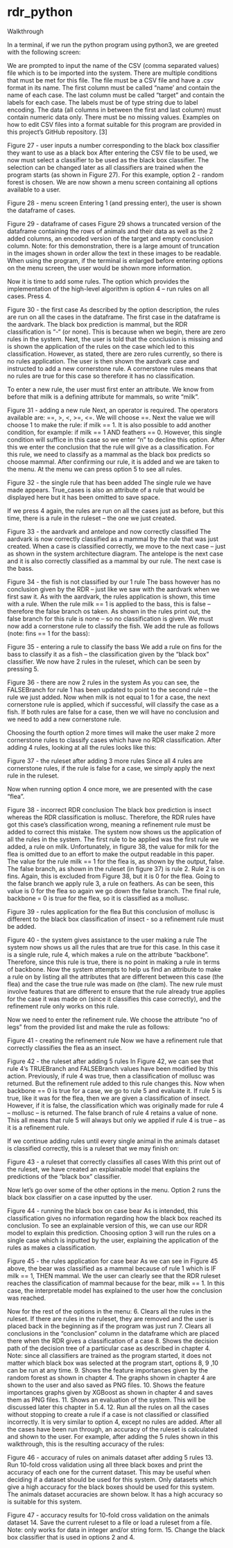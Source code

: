 # rdr_python

Walkthrough

In a terminal, if we run the python program using python3, we are greeted with the following screen:



We are prompted to input the name of the CSV (comma separated values) file which is to be imported into the system. There are multiple conditions that must be met for this file. The file must be a CSV file and have a .csv format in its name. The first column must be called “name’ and contain the name of each case. The last column must be called “target” and contain the labels for each case. The labels must be of type string due to label encoding. The data (all columns in between the first and last column) must contain numeric data only. There must be no missing values. Examples on how to edit CSV files into a format suitable for this program are provided in this project’s GitHub repository. [3]
 
Figure 27 - user inputs a number corresponding to the black box classifier they want to use as a black box
After entering the CSV file to be used, we now must select a classifier to be used as the black box classifier. The selection can be changed later as all classifiers are trained when the program starts (as shown in Figure 27). For this example, option 2 - random forest is chosen.
We are now shown a menu screen containing all options available to a user. 
 
Figure 28 - menu screen
Entering 1 (and pressing enter), the user is shown the dataframe of cases.
 
Figure 29 - dataframe of cases
Figure 29 shows a truncated version of the dataframe containing the rows of animals and their data as well as the 2 added columns, an encoded version of the target and empty conclusion column. Note: for this demonstration, there is a large amount of truncation in the images shown in order allow the text in these images to be readable. When using the program, if the terminal is enlarged before entering options on the menu screen, the user would be shown more information.

Now it is time to add some rules. The option which provides the implementation of the high-level algorithm is option 4 – run rules on all cases. Press 4.
 
Figure 30 - the first case
As described by the option description, the rules are run on all the cases in the dataframe. The first case in the dataframe is the aardvark. The black box prediction is mammal, but the RDR classification is “-“ (or none). This is because when we begin, there are zero rules in the system. Next, the user is told that the conclusion is missing and is shown the application of the rules on the case which led to this classification. However, as stated, there are zero rules currently, so there is no rules application. The user is then shown the aardvark case and instructed to add a new cornerstone rule. A cornerstone rules means that no rules are true for this case so therefore it has no classification.

To enter a new rule, the user must first enter an attribute. We know from before that milk is a defining attribute for mammals, so write “milk”.
 
Figure 31 - adding a new rule
Next, an operator is required. The operators available are: ==, >, <, >=, <=. We will choose ==. Next the value we will choose 1 to make the rule: if milk == 1. It is also possible to add another condition, for example: if milk == 1 AND feathers == 0. However, this single condition will suffice in this case so we enter “n” to decline this option. After this we enter the conclusion that the rule will give as a classification. For this rule, we need to classify as a mammal as the black box predicts so choose mammal. After confirming our rule, it is added and we are taken to the menu. At the menu we can press option 5 to see all rules.
 
Figure 32 - the single rule that has been added
The single rule we have made appears. True_cases is also an attribute of a rule that would be displayed here but it has been omitted to save space.

If we press 4 again, the rules are run on all the cases just as before, but this time, there is a rule in the ruleset – the one we just created.
 
Figure 33 - the aardvark and antelope and now correctly classified
The aardvark is now correctly classified as a mammal by the rule that was just created. When a case is classified correctly, we move to the next case – just as shown in the system architecture diagram. The antelope is the next case and it is also correctly classified as a mammal by our rule. The next case is the bass.
 
Figure 34 - the fish is not classified by our 1 rule
The bass however has no conclusion given by the RDR – just like we saw with the aardvark when we first saw it. As with the aardvark, the rules application is shown, this time with a rule. When the rule milk == 1 is applied to the bass, this is false – therefore the false branch os taken. As shown in the rules print out, the false branch for this rule is none – so no classification is given. We must now add a cornerstone rule to classify the fish. We add the rule as follows (note: fins == 1 for the bass):

 
Figure 35 - entering a rule to classify the bass
We add a rule on fins for the bass to classify it as a fish – the classification given by the “black box” classifier. We now have 2 rules in the ruleset, which can be seen by pressing 5.
 
Figure 36 - there are now 2 rules in the system
As you can see, the FALSEBranch for rule 1 has been updated to point to the second rule – the rule we just added. Now when milk is not equal to 1 for a case, the next cornerstone rule is applied, which if successful, will classify the case as a fish. If both rules are false for a case, then we will have no conclusion and we need to add a new cornerstone rule.

Choosing the fourth option 2 more times will make the user make 2 more cornerstone rules to classify cases which have no RDR classification. After adding 4 rules, looking at all the rules looks like this:
 
Figure 37 - the ruleset after adding 3 more rules
Since all 4 rules are cornerstone rules, if the rule is false for a case, we simply apply the next rule in the ruleset.

Now when running option 4 once more, we are presented with the case “flea”. 
 
Figure 38 - incorrect RDR conclusion
 The black box prediction is insect whereas the RDR classification is mollusc. Therefore, the RDR rules have got this case’s classification wrong, meaning a refinement rule must be added to correct this mistake. The system now shows us the application of all the rules in the system. The first rule to be applied was the first rule we added, a rule on milk. Unfortunately, in figure 38, the value for milk for the flea is omitted due to an effort to make the output readable in this paper. The value for the rule milk == 1 for the flea is, as shown by the output, false. The false branch, as shown in the ruleset (in figure 37) is rule 2. Rule 2 is on fins. Again, this is excluded from Figure 38, but it is 0 for the flea. Going to the false branch we apply rule 3, a rule on feathers. As can be seen, this value is 0 for the flea so again we go down the false branch. The final rule, backbone = 0 is true for the flea, so it is classified as a mollusc. 
 
Figure 39 - rules application for the flea
But this conclusion of mollusc is different to the black box classification of insect - so a refinement rule must be added.
 
Figure 40 - the system gives assistance to the user making a rule
The system now shows us all the rules that are true for this case. In this case it is a single rule, rule 4, which makes a rule on the attribute “backbone”. Therefore, since this rule is true, there is no point in making a rule in terms of backbone. Now the system attempts to help us find an attribute to make a rule on by listing all the attributes that are different between this case (the flea) and the case the true rule was made on (the clam). The new rule must involve features that are different to ensure that the rule already true applies for the case it was made on (since it classifies this case correctly), and the refinement rule only works on this rule. 

Now we need to enter the refinement rule. We choose the attribute “no of legs” from the provided list and make the rule as follows:
 
Figure 41 - creating the refinement rule
Now we have a refinement rule that correctly classifies the flea as an insect. 
 
Figure 42 - the ruleset after adding 5 rules
In Figure 42, we can see that rule 4’s TRUEBranch and FALSEBranch values have been modified by this action. Previously, if rule 4 was true, then a classification of mollusc was returned. But the refinement rule added to this rule changes this. Now when backbone == 0 is true for a case, we go to rule 5 and evaluate it. If rule 5 is true, like it was for the flea, then we are given a classification of insect. However, if it is false, the classification which was originally made for rule 4 – mollusc – is returned. The false branch of rule 4 retains a value of none. This all means that rule 5 will always but only we applied if rule 4 is true – as it is a refinement rule.

If we continue adding rules until every single animal in the animals dataset is classified correctly, this is a ruleset that we may finish on:
 
Figure 43 - a ruleset that correctly classifies all cases
With this print out of the ruleset, we have created an explainable model that explains the predictions of the “black box” classifier. 

Now let’s go over some of the other options in the menu. Option 2 runs the black box classifier on a case inputted by the user.
 
Figure 44 - running the black box on case bear
As is intended, this classification gives no information regarding how the black box reached its conclusion. To see an explainable version of this, we can use our RDR model to explain this prediction. Choosing option 3 will run the rules on a single case which is inputted by the user, explaining the application of the rules as makes a classification.
 
Figure 45 - the rules application for case bear
As we can see in Figure 45 above, the bear was classified as a mammal because of rule 1 which is IF milk == 1, THEN mammal. We the user can clearly see that the RDR ruleset reaches the classification of mammal because for the bear, milk == 1. In this case, the interpretable model has explained to the user how the conclusion was reached.

Now for the rest of the options in the menu:
6.	Clears all the rules in the ruleset. If there are rules in the ruleset, they are removed and the user is placed back in the beginning as if the program was just run
7.	Clears all conclusions in the “conclusion” column in the dataframe which are placed there when the RDR gives a classification of a case
8.	Shows the decision path of the decision tree of a particular case as described in chapter 4. Note: since all classifiers are trained as the program started, it does not matter which black box was selected at the program start, options 8, 9 ,10 can be run at any time.
9.	Shows the feature importances given by the random forest as shown in chapter 4. The graphs shown in chapter 4 are shown to the user and also saved as PNG files.
10.	Shows the feature importances graphs given by XGBoost as shown in chapter 4 and saves them as PNG files.
11.	Shows an evaluation of the system. This will be discussed later this chapter in 5.4.
12.	Run all the rules on all the cases without stopping to create a rule if a case is not classified or classified incorrectly. It is very similar to option 4, except no rules are added. After all the cases have been run through, an accuracy of the ruleset is calculated and shown to the user. For example, after adding the 5 rules shown in this walkthrough, this is the resulting accuracy of the rules:
 
Figure 46 - accuracy of rules on animals dataset after adding 5 rules
13.	Run 10-fold cross validation using all three black boxes and print the accuracy of each one for the current dataset. This may be useful when deciding if a dataset should be used for this system. Only datasets which give a high accuracy for the black boxes should be used for this system. The animals dataset accuracies are shown below. It has a high accuracy so is suitable for this system.
 
Figure 47 - accuracy results for 10-fold cross validation on the animals dataset
14.	Save the current ruleset to a file or load a ruleset from a file. Note: only works for data in integer and/or string form.
15.	Change the black box classifier that is used in options 2 and 4.
